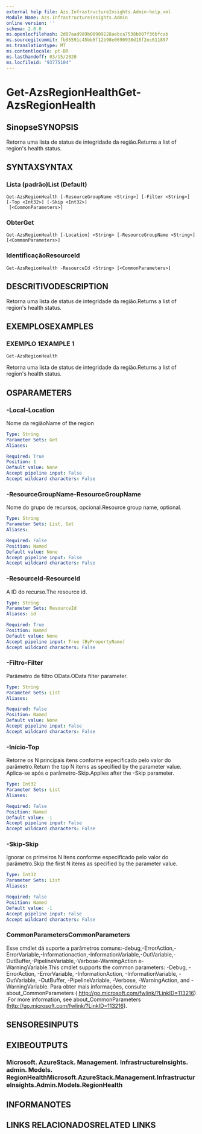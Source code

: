 ```yaml
---
external help file: Azs.InfrastructureInsights.Admin-help.xml
Module Name: Azs.Infrastructureinsights.Admin
online version: ''
schema: 2.0.0
ms.openlocfilehash: 2d07aad989b08909228aebca7538b007f36bfcab
ms.sourcegitcommit: fb95591c45bb5f12b98e0690938d18f2ec611897
ms.translationtype: MT
ms.contentlocale: pt-BR
ms.lasthandoff: 03/15/2020
ms.locfileid: "93775104"
---
```

# <span data-ttu-id="c9f4a-101">Get-AzsRegionHealth</span><span class="sxs-lookup"><span data-stu-id="c9f4a-101">Get-AzsRegionHealth</span></span>

## <span data-ttu-id="c9f4a-102">Sinopse</span><span class="sxs-lookup"><span data-stu-id="c9f4a-102">SYNOPSIS</span></span>
<span data-ttu-id="c9f4a-103">Retorna uma lista de status de integridade da região.</span><span class="sxs-lookup"><span data-stu-id="c9f4a-103">Returns a list of region's health status.</span></span>

## <span data-ttu-id="c9f4a-104">SYNTAX</span><span class="sxs-lookup"><span data-stu-id="c9f4a-104">SYNTAX</span></span>

### <span data-ttu-id="c9f4a-105">Lista (padrão)</span><span class="sxs-lookup"><span data-stu-id="c9f4a-105">List (Default)</span></span>
```
Get-AzsRegionHealth [-ResourceGroupName <String>] [-Filter <String>] [-Top <Int32>] [-Skip <Int32>]
 [<CommonParameters>]
```

### <span data-ttu-id="c9f4a-106">Obter</span><span class="sxs-lookup"><span data-stu-id="c9f4a-106">Get</span></span>
```
Get-AzsRegionHealth [-Location] <String> [-ResourceGroupName <String>] [<CommonParameters>]
```

### <span data-ttu-id="c9f4a-107">Identificação</span><span class="sxs-lookup"><span data-stu-id="c9f4a-107">ResourceId</span></span>
```
Get-AzsRegionHealth -ResourceId <String> [<CommonParameters>]
```

## <span data-ttu-id="c9f4a-108">DESCRITIVO</span><span class="sxs-lookup"><span data-stu-id="c9f4a-108">DESCRIPTION</span></span>
<span data-ttu-id="c9f4a-109">Retorna uma lista de status de integridade da região.</span><span class="sxs-lookup"><span data-stu-id="c9f4a-109">Returns a list of region's health status.</span></span>

## <span data-ttu-id="c9f4a-110">EXEMPLOS</span><span class="sxs-lookup"><span data-stu-id="c9f4a-110">EXAMPLES</span></span>

### <span data-ttu-id="c9f4a-111">EXEMPLO 1</span><span class="sxs-lookup"><span data-stu-id="c9f4a-111">EXAMPLE 1</span></span>
```
Get-AzsRegionHealth
```

<span data-ttu-id="c9f4a-112">Retorna uma lista de status de integridade da região.</span><span class="sxs-lookup"><span data-stu-id="c9f4a-112">Returns a list of region's health status.</span></span>

## <span data-ttu-id="c9f4a-113">OS</span><span class="sxs-lookup"><span data-stu-id="c9f4a-113">PARAMETERS</span></span>

### <span data-ttu-id="c9f4a-114">-Local</span><span class="sxs-lookup"><span data-stu-id="c9f4a-114">-Location</span></span>
<span data-ttu-id="c9f4a-115">Nome da região</span><span class="sxs-lookup"><span data-stu-id="c9f4a-115">Name of the region</span></span>

```yaml
Type: String
Parameter Sets: Get
Aliases:

Required: True
Position: 1
Default value: None
Accept pipeline input: False
Accept wildcard characters: False
```

### <span data-ttu-id="c9f4a-116">-ResourceGroupName</span><span class="sxs-lookup"><span data-stu-id="c9f4a-116">-ResourceGroupName</span></span>
<span data-ttu-id="c9f4a-117">Nome do grupo de recursos, opcional.</span><span class="sxs-lookup"><span data-stu-id="c9f4a-117">Resource group name, optional.</span></span>

```yaml
Type: String
Parameter Sets: List, Get
Aliases:

Required: False
Position: Named
Default value: None
Accept pipeline input: False
Accept wildcard characters: False
```

### <span data-ttu-id="c9f4a-118">-ResourceId</span><span class="sxs-lookup"><span data-stu-id="c9f4a-118">-ResourceId</span></span>
<span data-ttu-id="c9f4a-119">A ID do recurso.</span><span class="sxs-lookup"><span data-stu-id="c9f4a-119">The resource id.</span></span>

```yaml
Type: String
Parameter Sets: ResourceId
Aliases: id

Required: True
Position: Named
Default value: None
Accept pipeline input: True (ByPropertyName)
Accept wildcard characters: False
```

### <span data-ttu-id="c9f4a-120">-Filtro</span><span class="sxs-lookup"><span data-stu-id="c9f4a-120">-Filter</span></span>
<span data-ttu-id="c9f4a-121">Parâmetro de filtro OData.</span><span class="sxs-lookup"><span data-stu-id="c9f4a-121">OData filter parameter.</span></span>

```yaml
Type: String
Parameter Sets: List
Aliases:

Required: False
Position: Named
Default value: None
Accept pipeline input: False
Accept wildcard characters: False
```

### <span data-ttu-id="c9f4a-122">-Início</span><span class="sxs-lookup"><span data-stu-id="c9f4a-122">-Top</span></span>
<span data-ttu-id="c9f4a-123">Retorne os N principais itens conforme especificado pelo valor do parâmetro.</span><span class="sxs-lookup"><span data-stu-id="c9f4a-123">Return the top N items as specified by the parameter value.</span></span>
<span data-ttu-id="c9f4a-124">Aplica-se após o parâmetro-Skip.</span><span class="sxs-lookup"><span data-stu-id="c9f4a-124">Applies after the -Skip parameter.</span></span>

```yaml
Type: Int32
Parameter Sets: List
Aliases:

Required: False
Position: Named
Default value: -1
Accept pipeline input: False
Accept wildcard characters: False
```

### <span data-ttu-id="c9f4a-125">-Skip</span><span class="sxs-lookup"><span data-stu-id="c9f4a-125">-Skip</span></span>
<span data-ttu-id="c9f4a-126">Ignorar os primeiros N itens conforme especificado pelo valor do parâmetro.</span><span class="sxs-lookup"><span data-stu-id="c9f4a-126">Skip the first N items as specified by the parameter value.</span></span>

```yaml
Type: Int32
Parameter Sets: List
Aliases:

Required: False
Position: Named
Default value: -1
Accept pipeline input: False
Accept wildcard characters: False
```

### <span data-ttu-id="c9f4a-127">CommonParameters</span><span class="sxs-lookup"><span data-stu-id="c9f4a-127">CommonParameters</span></span>
<span data-ttu-id="c9f4a-128">Esse cmdlet dá suporte a parâmetros comuns:-debug,-ErrorAction,-ErrorVariable,-Informationaction,-InformationVariable,-OutVariable,-OutBuffer,-PipelineVariable,-Verbose-WarningAction e-WarningVariable.</span><span class="sxs-lookup"><span data-stu-id="c9f4a-128">This cmdlet supports the common parameters: -Debug, -ErrorAction, -ErrorVariable, -InformationAction, -InformationVariable, -OutVariable, -OutBuffer, -PipelineVariable, -Verbose, -WarningAction, and -WarningVariable.</span></span> <span data-ttu-id="c9f4a-129">Para obter mais informações, consulte about_CommonParameters ( http://go.microsoft.com/fwlink/?LinkID=113216) .</span><span class="sxs-lookup"><span data-stu-id="c9f4a-129">For more information, see about_CommonParameters (http://go.microsoft.com/fwlink/?LinkID=113216).</span></span>

## <span data-ttu-id="c9f4a-130">SENSORES</span><span class="sxs-lookup"><span data-stu-id="c9f4a-130">INPUTS</span></span>

## <span data-ttu-id="c9f4a-131">EXIBE</span><span class="sxs-lookup"><span data-stu-id="c9f4a-131">OUTPUTS</span></span>

### <span data-ttu-id="c9f4a-132">Microsoft. AzureStack. Management. InfrastructureInsights. admin. Models. RegionHealth</span><span class="sxs-lookup"><span data-stu-id="c9f4a-132">Microsoft.AzureStack.Management.InfrastructureInsights.Admin.Models.RegionHealth</span></span>

## <span data-ttu-id="c9f4a-133">INFORMA</span><span class="sxs-lookup"><span data-stu-id="c9f4a-133">NOTES</span></span>

## <span data-ttu-id="c9f4a-134">LINKS RELACIONADOS</span><span class="sxs-lookup"><span data-stu-id="c9f4a-134">RELATED LINKS</span></span>
